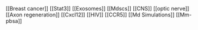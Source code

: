 [[Breast cancer]]
[[Stat3]]
[[Exosomes]]
[[Mdscs]]
[[CNS]]
[[optic nerve]]
[[Axon regeneration]]
[[Cxcl12]]
[[HIV]]
[[CCR5]]
[[Md Simulations]]
[[Mm-pbsa]]
